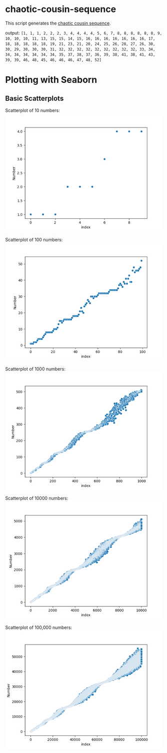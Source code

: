 # chaotic-cousin-sequence
This script generates the [chaotic cousin sequence](https://www.youtube.com/watch?v=j0o-pMIR8uk). 

output: `[1, 1, 1, 2, 2, 2, 3, 4, 4, 4, 4, 5, 6, 7, 8, 8, 8, 8, 8, 8, 9, 10, 10, 10, 11, 13, 15, 15, 14, 15, 16, 16, 16, 16, 16, 16, 16, 17, 18, 18, 18, 18, 18, 19, 21, 23, 21, 20, 24, 25, 26, 28, 27, 26, 30, 30, 29, 30, 30, 30, 31, 32, 32, 32, 32, 32, 32, 32, 32, 32, 33, 34, 34, 34, 34, 34, 34, 34, 35, 37, 38, 37, 36, 39, 38, 41, 38, 41, 43, 39, 39, 46, 48, 45, 46, 46, 46, 47, 48, 52]`

# Plotting with Seaborn
## Basic Scatterplots
Scatterplot of 10 numbers:
![10 numbers](images/10.png)

Scatterplot of 100 numbers:
![100 numbers](images/100.png)

Scatterplot of 1000 numbers:
![1000 numbers](images/1000.png)

Scatterplot of 10000 numbers:
![10000 numbers](images/10000.png)

Scatterplot of 100,000 numbers:
![100,000 numbers](images/100000.png)